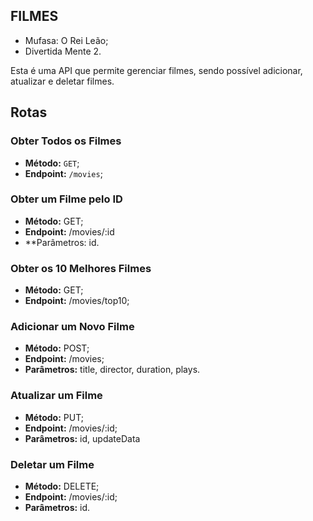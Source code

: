 ## FILMES

- Mufasa: O Rei Leão;
- Divertida Mente 2.

Esta é uma API que permite gerenciar filmes, sendo possível adicionar, atualizar e deletar filmes.

## Rotas

### Obter Todos os Filmes
- **Método:** `GET`;
-  **Endpoint:** `/movies`;

### Obter um Filme pelo ID
- **Método:** GET;
- **Endpoint:** /movies/:id
- **Parâmetros: id.
  
### Obter os 10 Melhores Filmes
- **Método:** GET;
- **Endpoint:** /movies/top10;
  
### Adicionar um Novo Filme
- **Método:** POST;
- **Endpoint:** /movies;
- **Parâmetros:** title, director, duration, plays.

### Atualizar um Filme
- **Método:** PUT;
- **Endpoint:** /movies/:id;
- **Parâmetros:** id, updateData

### Deletar um Filme
- **Método:** DELETE;
- **Endpoint:** /movies/:id;
- **Parâmetros:** id.
